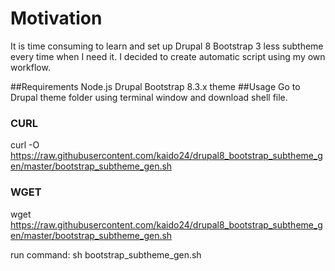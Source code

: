 # Motivation
It is time consuming to learn and set up Drupal 8 Bootstrap 3 less subtheme every time when I need it.
I decided to create automatic script using my own workflow.

##Requirements
Node.js
Drupal Bootstrap 8.3.x theme
##Usage
Go to Drupal theme folder using terminal window and download shell file.
###  CURL
curl -O https://raw.githubusercontent.com/kaido24/drupal8_bootstrap_subtheme_gen/master/bootstrap_subtheme_gen.sh
### WGET
wget https://raw.githubusercontent.com/kaido24/drupal8_bootstrap_subtheme_gen/master/bootstrap_subtheme_gen.sh

run command: sh bootstrap_subtheme_gen.sh
